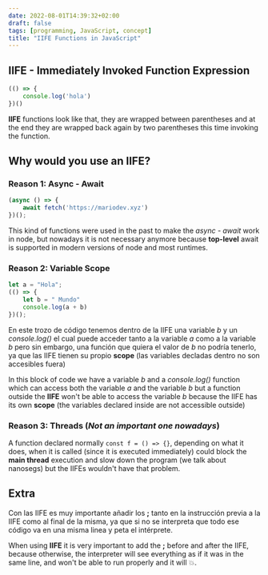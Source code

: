 ```yaml
---
date: 2022-08-01T14:39:32+02:00
draft: false
tags: [programming, JavaScript, concept]
title: "IIFE Functions in JavaScript"
---
```


## IIFE - Immediately Invoked Function Expression

```js
(() => {
	console.log('hola')
})()
```
**IIFE** functions look like that, they are wrapped between parentheses and at the end they are wrapped back again by two parentheses this time invoking the function.


## Why would you use an IIFE?

### Reason 1: Async - Await
```js
(async () => {
	await fetch('https://mariodev.xyz')
})();
```
This kind of functions were used in the past to make the *async - await* work in node, but nowadays it is not necessary anymore because **top-level** await is supported in modern versions of node and most runtimes.

### Reason 2: Variable Scope
```js
let a = "Hola";
(() => {
	let b = " Mundo"
	console.log(a + b)
})();
```
En este trozo de código tenemos dentro de la IIFE una variable *b* y un *console.log()* el cual puede acceder tanto a la variable *a* como a la variable *b* pero sin embargo, una función que quiera el valor de *b* no podría tenerlo, ya que las IIFE tienen su propio **scope** (las variables decladas dentro no son accesibles fuera)

In this block of code we have a variable *b* and a *console.log()* function which can access both the variable *a* and the variable *b* but a function outside the **IIFE** won't be able to access the variable *b* because the IIFE has its own **scope** (the variables declared inside are not accessible outside)

### Reason 3: Threads (*Not an important one nowadays*)
A function declared normally `const f = () => {}`, depending on what it does, when it is called (since it is executed immediately) could block the **main thread** execution and slow down the program (we talk about nanosegs) but the IIFEs wouldn't have that problem.

## Extra
Con las IIFE es muy importante añadir los **;** tanto en la instrucción previa a la IIFE como al final de la misma, ya que si no se interpreta que todo ese código va en una misma linea y peta el intérprete.

When using **IIFE** it is very important to add the **;** before and after the IIFE, because otherwise, the interpreter will see everything as if it was in the same line, and won't be able to run properly and it will 💥.